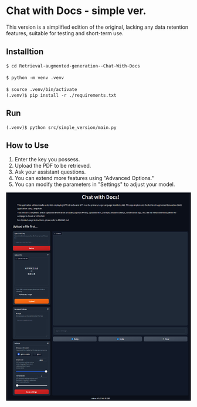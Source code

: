 # Chat with Docs - simple ver.

This version is a simplified edition of the original, lacking any data retention features, suitable for testing and short-term use.

## Installtion

```shell
$ cd Retrieval-augmented-generation--Chat-With-Docs

$ python -m venv .venv

$ source .venv/bin/activate
(.venv)$ pip install -r ./requirements.txt
```

## Run

```shell
(.venv)$ python src/simple_version/main.py
```

## How to Use

1. Enter the key you possess.
2. Upload the PDF to be retrieved.
3. Ask your assistant questions.
4. You can extend more features using "Advanced Options."
5. You can modify the parameters in "Settings" to adjust your model.

![preview](assets/image.png)

